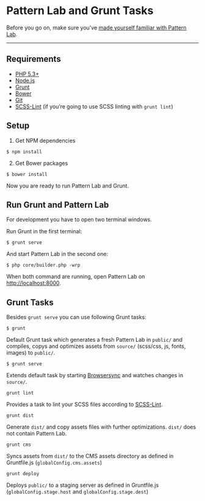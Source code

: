 # Pattern Lab and Grunt Tasks

Before you go on, make sure you've [made yourself familiar with Pattern Lab](http://patternlab.io/docs/index.html).

------

## Requirements

- [PHP 5.3+](https://php.net/)
- [Node.js](http://nodejs.org/)
- [Grunt](http://gruntjs.com/)
- [Bower](http://bower.io/)
- [Git](http://git-scm.com/)
- [SCSS-Lint](https://github.com/brigade/scss-lint) (if you’re going to use SCSS linting with `grunt lint`)

## Setup

1. Get NPM dependencies

```
$ npm install
```

2. Get Bower packages

```
$ bower install
```

Now you are ready to run Pattern Lab and Grunt.

## Run Grunt and Pattern Lab

For development you have to open two terminal windows.

Run Grunt in the first terminal:

```
$ grunt serve
```

And start Pattern Lab in the second one:

```
$ php core/builder.php -wrp
```

When both command are running, open Pattern Lab on [http://localhost:8000](http://localhost:8000).

## Grunt Tasks

Besides `grunt serve` you can use following Grunt tasks:

```
$ grunt
```

Default Grunt task which generates a fresh Pattern Lab in `public/` and compiles, copys and optimizes assets from `source/` (scss/css, js, fonts, images) to `public/`.

```
$ grunt serve
```

Extends default task by starting [Browsersync](https://browsersync.io/) and watches changes in `source/`.

```
grunt lint
```

Provides a task to lint your SCSS files according to [SCSS-Lint](https://github.com/brigade/scss-lint). 

```
grunt dist
```

Generate `dist/` and copy assets files with further optimizations. `dist/` does not contain Pattern Lab.

```
grunt cms
```

Syncs assets from `dist/` to the CMS assets directory as defined in Gruntfile.js (`globalConfig.cms.assets`)

```
grunt deploy
```

Deploys `public/` to a staging server as defined in Gruntfile.js (`globalConfig.stage.host` and `globalConfig.stage.dest`)
